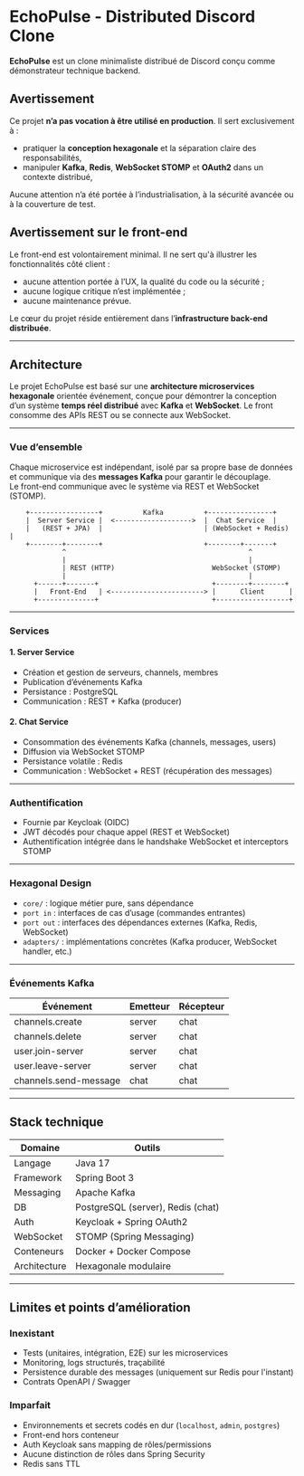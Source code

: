 # EchoPulse - Distributed Discord Clone

**EchoPulse** est un clone minimaliste distribué de Discord conçu comme démonstrateur technique backend.

## Avertissement

Ce projet **n’a pas vocation à être utilisé en production**. Il sert exclusivement à :

- pratiquer la **conception hexagonale** et la séparation claire des responsabilités,
- manipuler **Kafka**, **Redis**, **WebSocket STOMP** et **OAuth2** dans un contexte distribué,

Aucune attention n’a été portée à l’industrialisation, à la sécurité avancée ou à la couverture de test.

## Avertissement sur le front-end

Le front-end est volontairement minimal. Il ne sert qu'à illustrer les fonctionnalités côté client :

- aucune attention portée à l’UX, la qualité du code ou la sécurité ;
- aucune logique critique n’est implémentée ;
- aucune maintenance prévue.

Le cœur du projet réside entièrement dans l’**infrastructure back-end distribuée**.

---

## Architecture

Le projet EchoPulse est basé sur une **architecture microservices hexagonale** orientée événement, conçue pour démontrer la conception d’un système **temps réel distribué** avec **Kafka** et **WebSocket**.
Le front consomme des APIs REST ou se connecte aux WebSocket.

---

### Vue d’ensemble

Chaque microservice est indépendant, isolé par sa propre base de données et communique via des **messages Kafka** pour garantir le découplage.  
Le front-end communique avec le système via REST et WebSocket (STOMP).

        +-----------------+          Kafka          +----------------+
        |  Server Service |  <------------------->  |  Chat Service  |
        |   (REST + JPA)  |                         | (WebSocket + Redis) |
        +--------+--------+                         +--------+-------+
                 ^                                             ^
                 |                                             |
                 | REST (HTTP)                        WebSocket (STOMP)
                 |                                             |
          +------+-------+                            +--------+--------+
          |   Front-End   | <-----------------------> |      Client      |
          +--------------+                            +------------------+


---


### Services

#### 1. Server Service

- Création et gestion de serveurs, channels, membres
- Publication d’événements Kafka
- Persistance : PostgreSQL
- Communication : REST + Kafka (producer)

#### 2. Chat Service

- Consommation des événements Kafka (channels, messages, users)
- Diffusion via WebSocket STOMP
- Persistance volatile : Redis
- Communication : WebSocket + REST (récupération des messages)

---

### Authentification

- Fournie par Keycloak (OIDC)
- JWT décodés pour chaque appel (REST et WebSocket)
- Authentification intégrée dans le handshake WebSocket et interceptors STOMP

---

### Hexagonal Design

- `core/` : logique métier pure, sans dépendance
- `port in` : interfaces de cas d’usage (commandes entrantes)
- `port out` : interfaces des dépendances externes (Kafka, Redis, WebSocket)
- `adapters/` : implémentations concrètes (Kafka producer, WebSocket handler, etc.)

---

### Événements Kafka

| Événement               | Emetteur | Récepteur |
|------------------------|----------|-----------|
| channels.create        | server   | chat      |
| channels.delete        | server   | chat      |
| user.join-server       | server   | chat      |
| user.leave-server      | server   | chat      |
| channels.send-message  | chat     | chat      |

---

## Stack technique

| Domaine         | Outils                  |
|-----------------|-------------------------|
| Langage         | Java 17                 |
| Framework       | Spring Boot 3           |
| Messaging       | Apache Kafka            |
| DB              | PostgreSQL (server), Redis (chat) |
| Auth            | Keycloak + Spring OAuth2|
| WebSocket       | STOMP (Spring Messaging)|
| Conteneurs      | Docker + Docker Compose |
| Architecture    | Hexagonale modulaire    |

---

## Limites et points d’amélioration

### Inexistant

- Tests (unitaires, intégration, E2E) sur les microservices
- Monitoring, logs structurés, traçabilité
- Persistence durable des messages (uniquement sur Redis pour l'instant)
- Contrats OpenAPI / Swagger

### Imparfait

- Environnements et secrets codés en dur (`localhost`, `admin`, `postgres`)
- Front-end hors conteneur
- Auth Keycloak sans mapping de rôles/permissions
- Aucune distinction de rôles dans Spring Security
- Redis sans TTL
